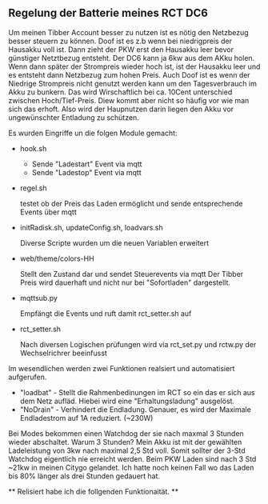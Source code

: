 ## Regelung der Batterie meines RCT DC6 ##

Um meinen Tibber Account besser zu nutzen ist es nötig den Netzbezug besser steuern zu können.
Doof ist es z.b wenn bei niedrigpreis der Hausakku voll ist. Dann zieht der PKW erst den
Hausakku leer bevor günstiger Netztbezug entsteht. Der DC6 kann ja 6kw aus dem AKku holen.
Wenn dann später der Strompreis wieder hoch ist, ist der Hausakku leer und es entsteht dann Netzbezug zum hohen Preis.
Auch Doof ist es wenn der Niedrige Strompreis nicht genutzt werden kann um den Tagesverbrauch im Akku zu bunkern.
Das wird Wirschaftlich bei ca. 10Cent unterschied zwischen Hoch/Tief-Preis. Diew kommt aber nicht so häufig vor wie man sich das erhoft.
Also wird der Haupnutzen darin liegen den Akku vor ungewünschter Entladung zu schützen.

Es wurden Eingriffe un die folgen Module gemacht:

- hook.sh
	- Sende "Ladestart" Event via mqtt
 	- Sende "Ladestop" Event via mqtt

- regel.sh

  	testet ob der Preis das Laden ermöglicht und sende entsprechende Events über mqtt
  
- initRadisk.sh, updateConfig.sh, loadvars.sh
 
 	Diverse Scripte wurden um die neuen Variablen erweitert

- web/theme/colors-HH
 
	Stellt den Zustand dar und sendet Steuerevents via mqtt
	Der Tibber Preis wird dauerhaft und nicht nur bei "Sofortladen" dargestellt.

 - mqttsub.py
 
 	Empfängt die Events und ruft damit rct_setter.sh auf

- rct_setter.sh
 
	Nach diversen Logischen prüfungen wird via
	rct_set.py und rctw.py der Wechselrichrer beeinfusst
  
 Im wesendlichen werden zwei Funktionen realsiert und automatisiert aufgerufen.
 - "loadbat" - Stellt die Rahmenbedinungen im RCT so ein das er sich aus dem Netz aufläd. Hiebei wird eine "Erhaltungsladung" ausgelöst.
 - "NoDrain" - Verhindert die Endladung. Genauer, es wird der Maximale Endladestrom auf 1A reduziert. (~230W)

Bei Modes bekommen einen Watchdog der sie nach maxmal 3 Stunden wieder abschaltet. Warum 3 Stunden? Mein Akku ist mit der gewählten Ladeleistung von 3kw nach maximal 2,5 Std voll. Somit sollter der 3-Std Watchdog eigentlich nie erreicht werden. Beim PKW Laden sind nach 3 Std ~21kw in meinen Citygo gelandet. Ich hatte noch keinen Fall wo das Laden bis 80% länger als drei Stunden gedauert hat.

** Relisiert habe ich die follgenden Funktionaität. **

 
